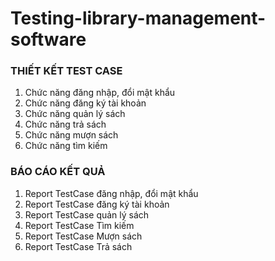 # Testing-library-management-software
### THIẾT KẾT TEST CASE
  1. Chức năng đăng nhập, đổi mật khẩu
  2. Chức năng đăng ký tài khoản
  3. Chức năng quản lý sách
  4. Chức năng trả sách	
  5. Chức năng mượn sách	
  6. Chức năng tìm kiếm
   
### BÁO CÁO KẾT QUẢ
  1. Report TestCase đăng nhập, đổi mật khẩu
  2. Report TestCase đăng ký tài khoản
  3. Report TestCase quản lý sách	
  4. Report TestCase Tìm kiếm
  5. Report TestCase Mượn sách	
  6. Report TestCase Trả sách